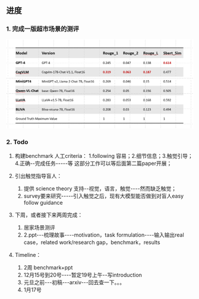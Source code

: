 ## 进度
### 1. 完成一版超市场景的测评
![Img1](./pic/20231130/img.png)

### 2. Todo
1. 构建benchmark 人工criteria： 1.following 容易；2.细节信息；3.触觉引导；4.正确--完成任务-----等
这部分工作可以等后面第二篇paper开展；

2. 引出触觉指导盲人：
   1. 提供 science theory 支持--视觉，语言，触觉----然而缺乏触觉； 
   2. survey要来研究-----引入触觉之后，现有大模型能否做到对盲人easy follow guidance

3. 下周，或者接下来两周完成：
   1. 居家场景测评
   2. 2.ppt---梳理故事----motivation，task formulation----输入输出real case，related work/research gap，benchmark，results

4. Timeline： 
   1. 2周 benchmark+ppt 
   2. 12月15号到20号----暂定19号上午--写introduction 
   3. 元旦之前---初稿---arxiv---回去查一下。。。 
   4. 1月17号
